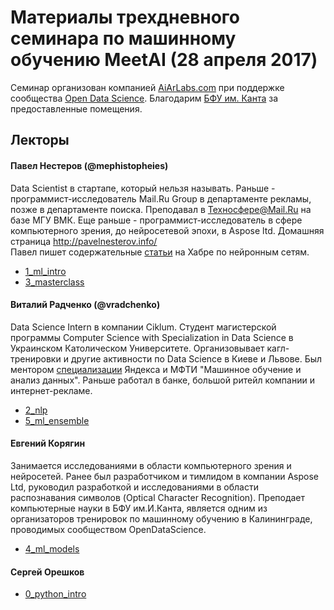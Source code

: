 # Материалы трехдневного семинара по машинному обучению MeetAI (28 апреля 2017)

Семинар организован компанией [AiArLabs.com](https://aiarlabs.com/) при поддержке сообщества [Open Data Science](http://ods.ai/). Благодарим [БФУ им. Канта](https://www.kantiana.ru/) за предоставленные помещения.

## Лекторы

#### Павел Нестеров (@mephistopheies)
Data Scientist в стартапе, который нельзя называть. Раньше - программист-исследователь Mail.Ru Group в департаменте рекламы, позже в департаменте поиска. Преподавал в Техносфере@Mail.Ru на базе МГУ ВМК. Еще раньше - программист-исследователь в сфере компьютерного зрения, до нейросетевой эпохи, в Aspose ltd. Домашняя страница http://pavelnesterov.info/  <br>
Павел пишет содержательные [статьи](https://habrahabr.ru/users/mephistopheies/topics/) на Хабре по нейронным сетям.
- [1_ml_intro](1_ml_intro)
- [3_masterclass](3_masterclass)

#### Виталий Радченко (@vradchenko)
Data Science Intern в компании Ciklum. Студент магистерской программы Computer Science with Specialization in Data Science в Украинском Католическом Университете. Организовывает кагл-тренировки и другие активности по Data Science в Киеве и Львове. Был ментором [специализации](https://www.coursera.org/specializations/machine-learning-data-analysis) Яндекса и МФТИ "Машинное обучение и анализ данных". Раньше работал в банке, большой ритейл компании и интернет-рекламе.
- [2_nlp](2_nlp)
- [5_ml_ensemble](5_ml_ensemble)

#### Евгений Корягин
Занимается исследованиями в области компьютерного зрения и нейросетей. Ранее был разработчиком и тимлидом в компании Aspose Ltd, руководил разработкой и исследованиями в области распознавания символов (Optical Character Recognition). Преподает компьютерные науки в БФУ им.И.Канта, является одним из организаторов тренировок по машинному обучению в Калининграде, проводимых сообществом OpenDataScience.
- [4_ml_models](4_ml_models)

#### Сергей Орешков
- [0_python_intro](0_python_intro)
